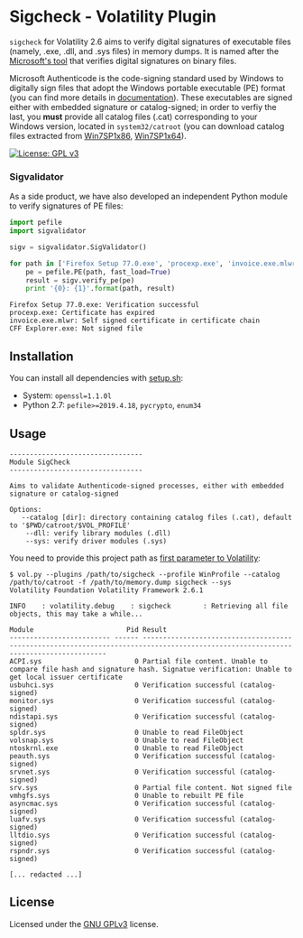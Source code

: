 # Sigcheck - Volatility Plugin

`sigcheck` for Volatility 2.6 aims to verify digital signatures of executable files (namely, .exe, .dll, and .sys files) in memory dumps. It is named after the [Microsoft's tool](https://docs.microsoft.com/en-us/sysinternals/downloads/sigcheck) that verifies digital signatures on binary files.

Microsoft Authenticode is the code-signing standard used by Windows to digitally sign files that adopt the Windows portable executable (PE) format (you can find more details in [documentation](http://download.microsoft.com/download/9/c/5/9c5b2167-8017-4bae-9fde-d599bac8184a/authenticode_pe.docx)). These executables are signed either with embedded signature or catalog-signed; in order to verfiy the last, you **must** provide all catalog files (.cat) corresponding to your Windows version, located in `system32/catroot` (you can download catalog files extracted from [Win7SP1x86](https://drive.google.com/file/d/1l01L6A2YO9F9a9weo55PA_A_YeTZ-qBo/view?usp=sharing), [Win7SP1x64](https://drive.google.com/file/d/1CRMcOEDwN8P732EyQlNaY34ZUDuIWsyL/view?usp=sharing)).

[![License: GPL v3](https://img.shields.io/badge/License-GPLv3-blue.svg)](https://www.gnu.org/licenses/gpl-3.0)

### Sigvalidator

As a side product, we have also developed an independent Python module to verify signatures of PE files:

```python
import pefile
import sigvalidator

sigv = sigvalidator.SigValidator()

for path in ['Firefox Setup 77.0.exe', 'procexp.exe', 'invoice.exe.mlwr', 'CFF Explorer.exe']:
    pe = pefile.PE(path, fast_load=True)
    result = sigv.verify_pe(pe)
    print '{0}: {1}'.format(path, result)
```

```
Firefox Setup 77.0.exe: Verification successful
procexp.exe: Certificate has expired
invoice.exe.mlwr: Self signed certificate in certificate chain
CFF Explorer.exe: Not signed file
```

## Installation

You can install all dependencies with [setup.sh](setup.sh):

- System: `openssl=1.1.0l`
- Python 2.7: `pefile>=2019.4.18`, `pycrypto`, `enum34`

## Usage

```
---------------------------------
Module SigCheck
---------------------------------

Aims to validate Authenticode-signed processes, either with embedded signature or catalog-signed

Options:
   --catalog [dir]: directory containing catalog files (.cat), default to '$PWD/catroot/$VOL_PROFILE'
    --dll: verify library modules (.dll)
    --sys: verify driver modules (.sys)
```
You need to provide this project path as [first parameter to Volatility](https://github.com/volatilityfoundation/volatility/wiki/Volatility-Usage#specifying-additional-plugin-directories):

```
$ vol.py --plugins /path/to/sigcheck --profile WinProfile --catalog /path/to/catroot -f /path/to/memory.dump sigcheck --sys
Volatility Foundation Volatility Framework 2.6.1

INFO    : volatility.debug    : sigcheck        : Retrieving all file objects, this may take a while...

Module                       Pid Result                                                                                                                  
------------------------- ------ -----------------------------------------------------------------------------------------------------------------------------------
ACPI.sys                       0 Partial file content. Unable to compare file hash and signature hash. Signatue verification: Unable to get local issuer certificate
usbuhci.sys                    0 Verification successful (catalog-signed)
monitor.sys                    0 Verification successful (catalog-signed)
ndistapi.sys                   0 Verification successful (catalog-signed)
spldr.sys                      0 Unable to read FileObject
volsnap.sys                    0 Unable to read FileObject
ntoskrnl.exe                   0 Unable to read FileObject
peauth.sys                     0 Verification successful (catalog-signed)
srvnet.sys                     0 Verification successful (catalog-signed)
srv.sys                        0 Partial file content. Not signed file
vmhgfs.sys                     0 Unable to rebuilt PE file
asyncmac.sys                   0 Verification successful (catalog-signed)
luafv.sys                      0 Verification successful (catalog-signed)
lltdio.sys                     0 Verification successful (catalog-signed)
rspndr.sys                     0 Verification successful (catalog-signed)

[... redacted ...]
```

## License

Licensed under the [GNU GPLv3](LICENSE) license.
